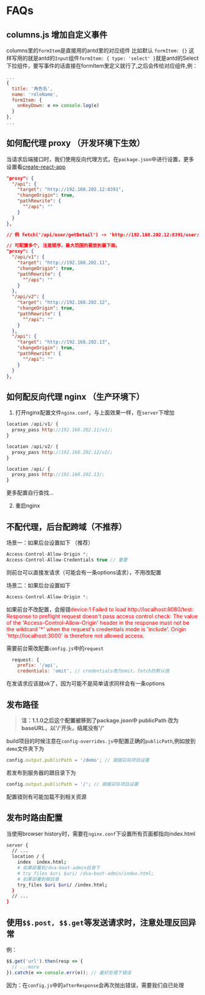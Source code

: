 # FAQs

## columns.js 增加自定义事件
columns里的`formItem`是直接用的antd里的对应组件 比如默认 `formItem: {}` 这样写用的就是antd的`Input`组件`formItem: { type: 'select' }`就是antd的Select下拉组件，要写事件的话直接在formItem里定义就行了,之后会传给对应组件,例：
```js
...
{
  title: '角色名',
  name: 'roleName',
  formItem: {
    onKeyDown: e => console.log(e)
  }
},
...
```

## 如何配代理 proxy （开发环境下生效）

当请求后端接口时，我们使用反向代理方式，在`package.json`中进行设置，更多设置看[create-react-app](https://github.com/facebook/create-react-app/blob/master/packages/react-scripts/template/README.md#proxying-api-requests-in-development)
```json
"proxy": {
  "/api": {
    "target": "http://192.168.202.12:8391",
    "changeOrigin": true,
    "pathRewrite": {
      "^/api": ""
    }
  }
},

// 例 fetch('/api/user/getDetail') -> 'http://192.168.202.12:8391/user/getDetail'

// 可配置多个, 注意顺序，最大范围的要放到最下面，
"proxy": {
  "/api/v1": {
    "target": "http://192.168.202.11",
    "changeOrigin": true,
    "pathRewrite": {
      "^/api": ""
    }
  },
  "/api/v2": {
    "target": "http://192.168.202.12",
    "changeOrigin": true,
    "pathRewrite": {
      "^/api": ""
    }
  },
  "/api": {
    "target": "http://192.168.202.13",
    "changeOrigin": true,
    "pathRewrite": {
      "^/api": ""
    }
  }
},
```

## 如何配反向代理 nginx （生产环境下）

1. 打开nginx配置文件`nginx.conf`，与上面效果一样，在`server`下增加
```js
location /api/v1/ {
  proxy_pass http://192.168.202.11/v1/;
}

location /api/v2/ {
  proxy_pass http://192.168.202.12/v2/;
}

location /api/ {
  proxy_pass http://192.168.202.13/;
}
```
更多配置自行查找...

2. 重启nginx

## 不配代理，后台配跨域（不推荐）

场景一：如果后台设置如下 （推荐）
```js
Access-Control-Allow-Origin *;
Access-Control-Allow-Credentials true // 重要
```
则前台可以直接发请求（可能会有一条options请求），不用改配置

场景二：如果后台设置如下
```js
Access-Control-Allow-Origin *;
```

如果前台不改配置，会报错<font color="red">device:1 Failed to load http://localhost:8080/test: Response to preflight request doesn't pass access control check: The value of the 'Access-Control-Allow-Origin' header in the response must not be the wildcard '*' when the request's credentials mode is 'include'. Origin 'http://localhost:3000' is therefore not allowed access.</font>


需要前台需改配置`config.js`中的`request`
```js
  request: {
    prefix: '/api',
    credentials: 'omit', // credentials改为omit，fetch的默认值
```
在发请求应该就ok了，因为可能不是简单请求同样会有一条options

## 发布路径

> **注：1.1.0之后这个配置被移到了package.json中 publicPath 改为 baseURL，以'/'开头，结尾没有'/'**

build项目的时候注意在`config-overrides.js`中配置正确的`publicPath`,例如放到`demo`文件夹下为
```js
config.output.publicPath = '/demo'; // 跟据实际项目设置
```
若发布到服务器的跟目录下为
```js
config.output.publicPath = '/'; // 跟据实际项目设置
```
配置错则有可能加载不到相关资源

## 发布时路由配置

当使用browser history时，需要在`nginx.conf`下设置所有页面都指向index.html
```bash
server {
  // ...
  location / {
    index  index.html;
    # 如果部署到/dva-boot-admin目录下
    # try_files $uri $uri/ /dva-boot-admin/index.html;
    # 如果部署到根目录
    try_files $uri $uri/ /index.html;
  }
  // ...
}
```

## 使用`$$.post, $$.get`等发送请求时，注意处理反回异常
例：
```js
$$.get('url').then(resp => {
  // ...more      
}).catch(e => console.err(e)); // 最好处理下错误
```
因为：在`config.js`中的`afterResponse`会再次抛出错误，需要我们自已处理
